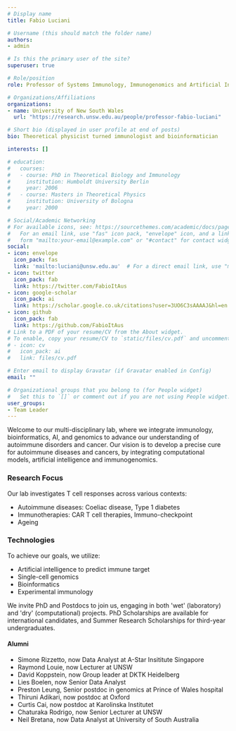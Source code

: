 ```yaml
---
# Display name
title: Fabio Luciani

# Username (this should match the folder name)
authors:
- admin

# Is this the primary user of the site?
superuser: true

# Role/position
role: Professor of Systems Immunology, Immunogenomics and Artificial Intelligence

# Organizations/Affiliations
organizations:
- name: University of New South Wales
  url: "https://research.unsw.edu.au/people/professor-fabio-luciani"

# Short bio (displayed in user profile at end of posts)
bio: Theoretical physicist turned immunologist and bioinformatician

interests: []

# education:
#   courses:
#   - course: PhD in Theoretical Biology and Immunology 
#     institution: Humboldt University Berlin
#     year: 2006
#   - course: Masters in Theoretical Physics
#     institution: University of Bologna
#     year: 2000

# Social/Academic Networking
# For available icons, see: https://sourcethemes.com/academic/docs/page-builder/#icons
#   For an email link, use "fas" icon pack, "envelope" icon, and a link in the
#   form "mailto:your-email@example.com" or "#contact" for contact widget.
social:
- icon: envelope
  icon_pack: fas
  link: 'mailto:luciani@unsw.edu.au'  # For a direct email link, use "mailto:test@example.org".
- icon: twitter
  icon_pack: fab
  link: https://twitter.com/FabioItAus
- icon: google-scholar
  icon_pack: ai
  link: https://scholar.google.co.uk/citations?user=3UO6C3sAAAAJ&hl=en
- icon: github
  icon_pack: fab
  link: https://github.com/FabioItAus
# Link to a PDF of your resume/CV from the About widget.
# To enable, copy your resume/CV to `static/files/cv.pdf` and uncomment the lines below.
# - icon: cv
#   icon_pack: ai
#   link: files/cv.pdf

# Enter email to display Gravatar (if Gravatar enabled in Config)
email: ""

# Organizational groups that you belong to (for People widget)
#   Set this to `[]` or comment out if you are not using People widget.
user_groups:
- Team Leader
---
```


Welcome to our multi-disciplinary lab, where we integrate immunology, bioinformatics, AI, and genomics to advance our understanding of autoimmune disorders and cancer. 
Our vision is to develop a precise cure for autoimmune diseases and cancers, by integrating computational models, artificial intelligence and immunogenomics.

### Research Focus

Our lab investigates T cell responses across various contexts:
- Autoimmune diseases: Coeliac disease, Type 1 diabetes 
- Immunotherapies: CAR T cell therapies, Immuno-checkpoint
- Ageing

### Technologies
To achieve our goals, we utilize:
- Artificial intelligence to predict immune target 
- Single-cell genomics
- Bioinformatics
- Experimental immunology

We invite PhD and Postdocs to join us, engaging in both 'wet' (laboratory) and 'dry' (computational) projects. PhD Scholarships are available for international candidates, and Summer Research Scholarships for third-year undergraduates.

#### Alumni
- Simone Rizzetto, now Data Analyst at A-Star Insititute Singapore
- Raymond Louie, now Lecturer at UNSW
- David Koppstein, now Group leader at DKTK Heidelberg
- Lies Boelen, now Senior  Data Analyst
- Preston Leung, Senior postdoc in genomics at Prince of Wales hospital
- Thiruni Adikari, now postdoc at Oxford
- Curtis Cai, now postdoc at Karolinska Institutet
- Chaturaka Rodrigo, now Senior Lecturer at UNSW
- Neil Bretana, now Data Analyst at University of South Australia

